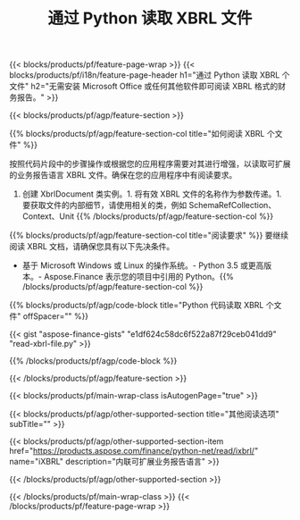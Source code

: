 ﻿---
title: 通过 Python 读取 XBRL 文件
description: XBRL 文件读取的示例代码。使用 API 示例代码在基于 Python 的应用程序中读取批处理 XBRL 文件。 
url: /zh/python-net/read/xbrl/
family: finance
platformtag: python
feature: read
informat: XBRL
outformat: 
otherformats: 
---
{{< blocks/products/pf/feature-page-wrap >}}
{{< blocks/products/pf/i18n/feature-page-header h1="通过 Python 读取 XBRL 个文件" h2="无需安装 Microsoft Office 或任何其他软件即可阅读 XBRL 格式的财务报告。" >}}

{{< blocks/products/pf/agp/feature-section >}}

{{% blocks/products/pf/agp/feature-section-col title="如何阅读 XBRL 个文件" %}}

按照代码片段中的步骤操作或根据您的应用程序需要对其进行增强，以读取可扩展的业务报告语言 XBRL 文件。确保在您的应用程序中有阅读要求。

1. 创建 XbrlDocument 类实例。1. 将有效 XBRL 文件的名称作为参数传递。1. 要获取文件的内部细节，请使用相关的类，例如 SchemaRefCollection、Context、Unit
{{% /blocks/products/pf/agp/feature-section-col %}}

{{% blocks/products/pf/agp/feature-section-col title="阅读要求" %}}
要继续阅读 XBRL 文档，请确保您具有以下先决条件。 
- 基于 Microsoft Windows 或 Linux 的操作系统。- Python 3.5 或更高版本。- Aspose.Finance 表示您的项目中引用的 Python。{{% /blocks/products/pf/agp/feature-section-col %}}

{{% blocks/products/pf/agp/code-block title="Python 代码读取 XBRL 个文件" offSpacer="" %}}

{{< gist "aspose-finance-gists" "e1df624c58dc6f522a87f29ceb041dd9" "read-xbrl-file.py" >}}

{{% /blocks/products/pf/agp/code-block %}}

{{< /blocks/products/pf/agp/feature-section >}}

{{< blocks/products/pf/main-wrap-class isAutogenPage="true" >}}

{{< blocks/products/pf/agp/other-supported-section title="其他阅读选项" subTitle="" >}}

{{< blocks/products/pf/agp/other-supported-section-item href="https://products.aspose.com/finance/python-net/read/ixbrl/" name="iXBRL" description="内联可扩展业务报告语言" >}}

{{< /blocks/products/pf/agp/other-supported-section >}}

{{< /blocks/products/pf/main-wrap-class >}}
{{< /blocks/products/pf/feature-page-wrap >}}